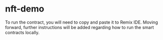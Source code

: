 # nft-demo

To run the contract, you will need to copy and paste it to Remix IDE. Moving forward, further instructions will be added regarding how to run the smart contracts locally. 
